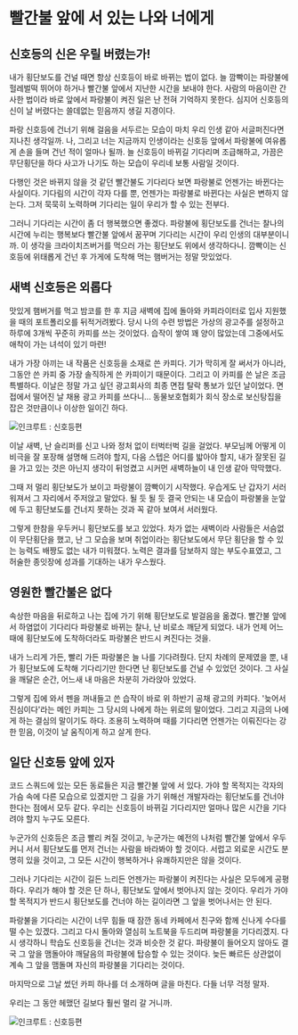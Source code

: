 # 빨간불 앞에 서 있는 나와 너에게



## 신호등의 신은 우릴 버렸는가!



내가 횡단보도를 건널 때면 항상 신호등이 바로 바뀌는 법이 없다. 늘 깜빡이는 파랑불에 헐레벌떡 뛰어야 하거나 빨간불 앞에서 지난한 시간을 보내야 한다. 사람의 마음이란 간사한 법이라 바로 앞에서 파랑불이 켜진 일은 난 전혀 기억하지 못한다. 심지어 신호등의 신이 날 버렸다는 쓸데없는 믿음까지 생길 지경이다.

파랑 신호등에 건너기 위해 걸음을 서두르는 모습이 마치 우리 인생 같아 서글퍼진다면 지나친 생각일까. 나, 그리고 너는 지금까지 인생이라는 신호등 앞에서 파랑불에 여유롭게 손을 들며 건넌 적이 얼마나 될까. 늘 신호등이 바뀌길 기다리며 조급해하고, 가끔은 무단횡단을 하다 사고가 나기도 하는 모습이 우리네 보통 사람일 것이다.

다행인 것은 바뀌지 않을 것 같던 빨간불도 기다리다 보면 파랑불로 언젠가는 바뀐다는 사실이다. 기다림의 시간이 각자 다를 뿐, 언젠가는 파랑불로 바뀐다는 사실은 변하지 않는다. 그저 묵묵히 노력하며 기다리는 일이 우리가 할 수 있는 전부다.

그러니 기다리는 시간이 좀 더 행복했으면 좋겠다. 파랑불에 횡단보도를 건너는 찰나의 시간에 누리는 행복보다 빨간불 앞에서 꿈꾸며 기다리는 시간이 우리 인생의 대부분이니까. 이 생각을 크라이치즈버거를 먹으러 가는 횡단보도 위에서 생각하다니. 깜빡이는 신호등에 위태롭게 건넌 후 가게에 도착해 먹는 햄버거는 정말 맛있었다.



## 새벽 신호등은 외롭다



맛있게 햄버거를 먹고 밤코를 한 후 지금 새벽에 집에 돌아와 카피라이터로 입사 지원했을 때의 포트폴리오를 뒤적거려봤다. 당시 나의 수련 방법은 가상의 광고주를 설정하고 하루에 3개씩 꾸준히 카피를 쓰는 것이었다. 습작이 쌓여 꽤 양이 많았는데 그중에서도 애착이 가는 녀석이 있기 마련! 

내가 가장 아끼는 내 작품은 신호등을 소재로 쓴 카피다. 기가 막히게 잘 써서가 아니라, 그동안 쓴 카피 중 가장 솔직하게 쓴 카피이기 때문이다. 그리고 이 카피를 쓴 날은 조금 특별하다. 이날은 정말 가고 싶던 광고회사의 최종 면접 탈락 통보가 있던 날이었다. 면접에서 떨어진 날 채용 광고 카피를 쓰다니... 동물보호협회가 회식 장소로 보신탕집을 잡은 것만큼이나 이상한 일이긴 하다.



![인크루트 : 신호등편](https://user-images.githubusercontent.com/43179397/59705526-88f41700-9239-11e9-939f-4cf5060afbee.png)



이날 새벽, 난 슬리퍼를 신고 나와 정처 없이 터벅터벅 길을 걸었다. 부모님께 어떻게 이 비극을 잘 포장해 설명해 드려야 할지, 다음 스텝은 어디를 밟아야 할지, 내가 잘못된 길을 가고 있는 것은 아닌지 생각이 뒤엉켰고 시커먼 새벽하늘이 내 인생 같아 막막했다.

그때 저 멀리 횡단보도가 보이고 파랑불이 깜빡이기 시작했다. 우습게도 난 갑자기 서러워져서 그 자리에서 주저앉고 말았다. 될 듯 될 듯 결국 안되는 내 모습이 파랑불을 눈앞에 두고 횡단보도를 건너지 못하는 것과 꼭 같아 보여서 서러웠다.

그렇게 한참을 우두커니 횡단보도를 보고 있었다. 차가 없는 새벽이라 사람들은 서슴없이 무단횡단을 했고, 난 그 모습을 보며 취업이라는 횡단보도에서 무단 횡단을 할 수 있는 능력도 배짱도 없는 내가 미워졌다. 노력은 결과를 담보하지 않는 부도수표였고, 그 허술한 종잇장에 성과를 기대하는 내가 우스웠다.



## 영원한 빨간불은 없다



속상한 마음을 뒤로하고 나는 집에 가기 위해 횡단보도로 발걸음을 옮겼다. 빨간불 앞에서 하염없이 기다리다 파랑불로 바뀌는 찰나, 난 비로소 깨닫게 되었다. 내가 언제 어느 때에 횡단보도에 도착하더라도 파랑불은 반드시 켜진다는 것을. 

내가 느리게 가든, 빨리 가든 파랑불은 늘 나를 기다려줬다. 단지 차례의 문제였을 뿐, 내가 횡단보도에 도착해 기다리기만 한다면 난 횡단보도를 건널 수 있었던 것이다. 그 사실을 깨달은 순간, 어느새 내 마음은 차분히 가라앉아 있었다.

그렇게 집에 와서 펜을 꺼내들고 쓴 습작이 바로 위 하반기 공채 광고의 카피다. '늦어서 진심이다'라는 메인 카피는 그 당시의 나에게 하는 위로의 말이었다. 그리고 지금의 나에게 하는 결심의 말이기도 하다. 조용히 노력하며 때를 기다리면 언젠가는 이뤄진다는 강한 믿음, 이것이 날 움직이게 하고 살게 한다. 



## 일단 신호등 앞에 있자



코드 스쿼드에 있는 모든 동료들은 지금 빨간불 앞에 서 있다. 가야 할 목적지는 각자의 가슴 속에 다른 모습으로 있겠지만 그 길을 가기 위해선 개발자라는 횡단보도를 건너야 한다는 점에서 모두 같다. 우리는 신호등이 바뀌길 기다리지만 얼마나 많은 시간을 기다려야 할지 누구도 모른다. 

누군가의 신호등은 조금 빨리 켜질 것이고, 누군가는 예전의 나처럼 빨간불 앞에서 우두커니 서서 횡단보도를 먼저 건너는 사람을 바라봐야 할 것이다. 서럽고 외로운 시간도 분명히 있을 것이고, 그 모든 시간이 행복하거나 유쾌하지만은 않을 것이다.

그러나 기다리는 시간이 길든 느리든 언젠가는 파랑불이 켜진다는 사실은 모두에게 공평하다. 우리가 해야 할 것은 단 하나, 횡단보도 앞에서 벗어나지 않는 것이다. 우리가 가야 할 목적지가 반드시 횡단보도를 건너야 하는 길이라면 그 앞을 벗어나서는 안 된다. 

파랑불을 기다리는 시간이 너무 힘들 때 잠깐 동네 카페에서 친구와 함께 신나게 수다를 떨 수는 있겠다. 그리고 다시 돌아와 열심히 노트북을 두드리며 파랑불을 기다리겠지. 다시 생각하니 학습도 신호등을 건너는 것과 비슷한 것 같다. 파랑불이 들어오지 않아도 결국 그 앞을 맴돌아야 깨달음의 파랑불에 탑승할 수 있는 것이다. 늦든 빠르든 상관없이 계속 그 앞을 맴돌며 자신의 파랑불을 기다리는 것이다.

마지막으로 그날 썼던 카피 하나를 더 소개하며 글을 마친다. 다들 너무 걱정 말자. 

우리는 그 동안 헤맸던 길보다 훨씬 멀리 갈 거니까.



![인크루트 : 신호등편](<https://user-images.githubusercontent.com/43179397/59705528-88f41700-9239-11e9-928c-68cc8c2984eb.png>)